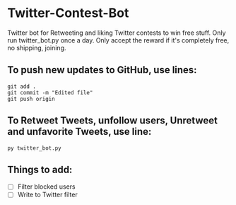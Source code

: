 # Twitter-Contest-Bot
Twitter bot for Retweeting and liking Twitter contests to win free stuff.
Only run twitter_bot.py once a day.
Only accept the reward if it's completely free, no shipping, joining.

## To push new updates to GitHub, use lines:
```
git add .
git commit -m "Edited file"
git push origin
```

## To Retweet Tweets, unfollow users, Unretweet and unfavorite Tweets, use line:
```
py twitter_bot.py
```

## Things to add:
- [ ] Filter blocked users
- [ ] Write to Twitter filter
